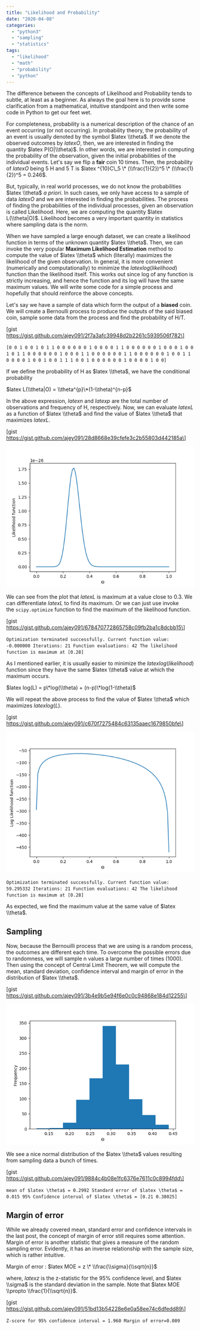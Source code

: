 ```yaml
---
title: "Likelihood and Probability"
date: "2020-04-08"
categories: 
  - "python3"
  - "sampling"
  - "statistics"
tags: 
  - "likelihood"
  - "math"
  - "probability"
  - "python"
---
```


The difference between the concepts of Likelihood and Probability tends to subtle, at least as a beginner. As always the goal here is to provide some clarification from a mathematical, intuitive standpoint and then write some code in Python to get our feet wet.

For completeness, probability is a numerical description of the chance of an event occurring (or not occurring). In probability theory, the probability of an event is usually denoted by the symbol $latex \\theta$. If we denote the observed outcomes by $latex O$, then, we are interested in finding the quantity $latex P(O|\\theta)$. In other words, we are interested in computing the probability of the observation, given the initial probabilities of the individual events. Let's say we flip a **fair** coin 10 times. Then, the probability of $latex O$ being 5 H and 5 T is $latex ^{10}C\_5 \* (\\frac{1}{2})^5 \* (\\frac{1}{2})^5 = 0.246$.

But, typically, in real world processes, we do not know the probabilities $latex \\theta$ _a priori_. In such cases, we only have access to a sample of data $latex O$ and we are interested in finding the probabilities. The process of finding the probabilities of the individual processes, given an observation is called Likelihood. Here, we are computing the quantity $latex L(\\theta|O)$. Likelihood becomes a very important quantity in statistics where sampling data is the norm.

When we have sampled a large enough dataset, we can create a likelihood function in terms of the unknown quantity $latex \\theta$. Then, we can invoke the very popular **Maximum Likelihood Estimation** method to compute the value of $latex \\theta$ which (literally) maximizes the likelihood of the given observation. In general, it is more convenient (numerically and computationally) to minimize the $latex log(likelihood)$ function than the likelihood itself. This works out since log of any function is strictly increasing, and hence the function and its log will have the same maximum values. We will write some code for a simple process and hopefully that should reinforce the above concepts.

Let's say we have a sample of data which form the output of a **biased** coin. We will create a Bernoulli process to produce the outputs of the said biased coin, sample some data from the process and find the probability of H/T.

\[gist https://gist.github.com/ajey091/2f7a3afc39948d2b2261c5939506f782\]

`[0 0 1 0 0 1 0 1 1 0 0 0 0 0 0 1 0 0 0 0 1 1 0 0 0 0 0 0 1 0 0 0 1 0 0 1 0 1 1 0 0 0 0 0 0 1 0 0 0 1 1 0 0 0 0 0 0 1 1 0 0 0 0 0 0 1 0 0 1 1 0 0 0 0 1 0 0 1 0 0 1 1 1 0 0 1 0 0 0 0 0 0 1 0 0 0 0 1 0 0]`

If we define the probability of H as $latex \\theta$, we have the conditional probability

$latex L(\\theta|O) = \\theta^{p}\*(1-\\theta)^{n-p}$

In the above expression, $latex n$ and $latex p$ are the total number of observations and frequency of H, respectively. Now, we can evaluate $latex L$ as a function of $latex \\theta$ and find the value of $latex \\theta$ that maximizes $latex L$.

\[gist https://gist.github.com/ajey091/28d8668e39cfefe3c2b55803d442185a\]

![Likelihood1.png](assets/images/likelihood1.png)

We can see from the plot that $latex L$ is maximum at a value close to 0.3. We can differentiate $latex L$ to find its maximum. Or we can just use invoke the `scipy.optimize` function to find the maximum of the likelihood function.

\[gist https://gist.github.com/ajey091/678470772865758c09fb2ba1c8dcbb15\]

`Optimization terminated successfully. Current function value: -0.000000 Iterations: 21 Function evaluations: 42 The likelihood function is maximum at [0.28]`

As I mentioned earlier, it is usually easier to minimize the $latex log(likelihood)$ function since they have the same $latex \\theta$ value at which the maximum occurs.

$latex log(L) = p\*log(\\theta) + (n-p)\*log(1-\\theta)$

We will repeat the above process to find the value of $latex \\theta$ which maximizes $latex log(L)$.

\[gist https://gist.github.com/ajey091/c670f7275484c63135aaec1679850bfe\]

![Likelihood2.png](assets/images/likelihood2.png)

`Optimization terminated successfully. Current function value: 59.295332 Iterations: 21 Function evaluations: 42 The likelihood function is maximum at [0.28]`

As expected, we find the maximum value at the same value of $latex \\theta$.

## Sampling

Now, because the Bernouilli process that we are using is a random process, the outcomes are different each time. To overcome the possible errors due to randomness, we will sample n values a large number of times (1000). Then using the concept of Central Limit Theorem, we will compute the mean, standard deviation, confidence interval and margin of error in the distribution of $latex \\theta$.

\[gist https://gist.github.com/ajey091/3b4e9b5e94f6e0c0c94868e184d12255\]

![Likelihood3.png](assets/images/likelihood3.png)

We see a nice normal distribution of the $latex \\theta$ values resulting from sampling data a bunch of times.

\[gist https://gist.github.com/ajey091/9884c4b08e1fc6376e7611c0c8994fdd\]

`mean of $latex \theta$ = 0.2992 Standard error of $latex \theta$ = 0.015 95% Confidence interval of $latex \theta$ = [0.21 0.38025]`

## Margin of error

While we already covered mean, standard error and confidence intervals in the last post, the concept of margin of error still requires some attention. Margin of error is another statistic that gives a measure of the random sampling error. Evidently, it has an inverse relationship with the sample size, which is rather intuitive.

Margin of error : $latex MOE = z \* \\frac{\\sigma}{\\sqrt{n}}$

where, $latex z$ is the z-statistic for the 95% confidence level, and $latex \\sigma$ is the standard deviation in the sample. Note that $latex MOE \\propto \\frac{1}{\\sqrt{n}}$.

\[gist https://gist.github.com/ajey091/51bd13b54228e6e0a58ee74c6dfedd89\]

`Z-score for 95% confidence interval = 1.960 Margin of error=0.009`
